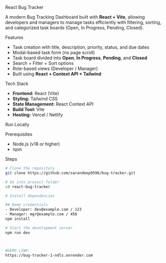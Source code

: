 React Bug Tracker

A modern Bug Tracking Dashboard built with **React + Vite**, allowing developers and managers to manage tasks efficiently with filtering, sorting, and categorized task boards (Open, In Progress, Pending, Closed).


 Features

- Task creation with title, description, priority, status, and due dates
- Modal-based task form (no page scroll)
- Task board divided into **Open**, **In Progress**, **Pending**, and **Closed**
- Search + Filter + Sort options
- Role-based views (Developer / Manager)
- Built using **React + Context API + Tailwind**

 Tech Stack

- **Frontend:** React (Vite)
- **Styling:** Tailwind CSS
- **State Management:** React Context API
- **Build Tool:** Vite
- **Hosting:** Vercel / Netlify

 Run Locally

 Prerequisites
- Node.js (v18 or higher)
- npm

 Steps
```bash
# Clone the repository
git clone https://github.com/sarandeep9596/bug-tracker.git

# Go into project folder
cd react-bug-tracker

# Install dependencies

## Demo credentials
- Developer: dev@example.com / 123
- Manager: mgr@example.com / 456
npm install

# Start the development server
npm run dev



#DEMO LINK:
https://bug-tracker-1-ndls.onrender.com

